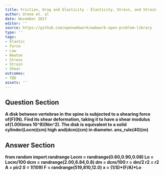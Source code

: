 ```yaml
---
title: Friction, Drag and Elasticity - Elasticity, Stress, and Strain
author: Urone et. al
date: November 2017
editor: ''
source: https://github.com/openwebwork/webwork-open-problem-library
type: ''
tags:
- Elastic
- Force
- Law
- Newton
- Stress
- Strain
- Shear
outcomes:
- TBD
assets: ''
---
```


## Question Section 

<b>
A disk between vertebrae in the spine is subjected to a shearing force of(F)(N). Find its shear deformation, taking it to have a shear modulus of(1.00times 10^9)(Nm^2). The disk is equivalent to a solid cylinder(Locm)(cm) high and(dcm)(cm) in diameter. 
ans_rule(40)(m)



## Answer Section

from random import randrange
Locm = randrange(0.60,0.90,0.08)
Lo = Locm/100
dcm = randrange(2.00,6.84,0.8)
dm = dcm/100
r = dm/2
r2 = r**2
A = pi*r2
S = 1*(10**9)
F = randrange(519,810,12.0)
x = (1/S)*(F/A)*Lo